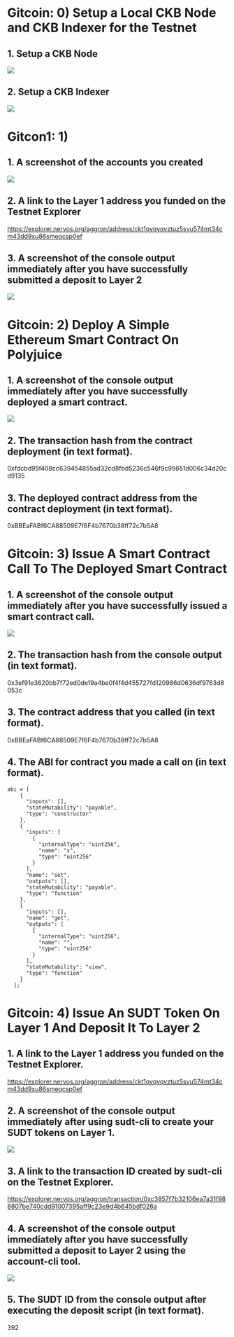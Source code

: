 # Gitcoin: 0) Setup a Local CKB Node and CKB Indexer for the Testnet

## 1. Setup a CKB Node

![](pic/task1.png)

## 2. Setup a CKB Indexer

![](pic/task2.png)


# Gitcon1: 1)

## 1. A screenshot of the accounts you created 

![](pic/task_1_1.png)
## 2. A link to the Layer 1 address you funded on the Testnet Explorer

https://explorer.nervos.org/aggron/address/ckt1qyqyqvztuz5syu574mt34cm43dd9xu86smeqcsp0ef

## 3. A screenshot of the console output immediately after you have successfully submitted a deposit to Layer 2

![](pic/task_1_3.png)


# Gitcoin: 2) Deploy A Simple Ethereum Smart Contract On Polyjuice

## 1. A screenshot of the console output immediately after you have successfully deployed a smart contract.

![](pic/task_2_1.png)

## 2. The transaction hash from the contract deployment (in text format).

0xfdcbd95f408cc639454855ad32cd8fbd5236c546f9c95651d006c34d20cd9135

## 3. The deployed contract address from the contract deployment (in text format).

0xBBEaFABf6CA88509E7f6F4b7670b38ff72c7b5A8

# Gitcoin: 3) Issue A Smart Contract Call To The Deployed Smart Contract

## 1. A screenshot of the console output immediately after you have successfully issued a smart contract call.

![](pic/task_3_1.png)

## 2. The transaction hash from the console output (in text format).

0x3ef91e3620bb7f72ed0de19a4be0f4f4d455727fd120986d0636df9763d8053c
## 3. The contract address that you called (in text format).

0xBBEaFABf6CA88509E7f6F4b7670b38ff72c7b5A8

## 4. The ABI for contract you made a call on (in text format).

```
abi = [
    {
      "inputs": [],
      "stateMutability": "payable",
      "type": "constructor"
    },
    {
      "inputs": [
        {
          "internalType": "uint256",
          "name": "x",
          "type": "uint256"
        }
      ],
      "name": "set",
      "outputs": [],
      "stateMutability": "payable",
      "type": "function"
    },
    {
      "inputs": [],
      "name": "get",
      "outputs": [
        {
          "internalType": "uint256",
          "name": "",
          "type": "uint256"
        }
      ],
      "stateMutability": "view",
      "type": "function"
    }
  ];
```

# Gitcoin: 4) Issue An SUDT Token On Layer 1 And Deposit It To Layer 2

## 1. A link to the Layer 1 address you funded on the Testnet Explorer.

https://explorer.nervos.org/aggron/address/ckt1qyqyqvztuz5syu574mt34cm43dd9xu86smeqcsp0ef
## 2. A screenshot of the console output immediately after using sudt-cli to create your SUDT tokens on Layer 1.

![](pic/task_4_2.png)

## 3. A link to the transaction ID created by sudt-cli on the Testnet Explorer.

https://explorer.nervos.org/aggron/transaction/0xc3857f7b32106ea7a31f988807be740cdd91007395aff9c23e9d4b645bdf026a
## 4. A screenshot of the console output immediately after you have successfully submitted a deposit to Layer 2 using the account-cli tool.

![](pic/task_4_4.png)

## 5. The SUDT ID from the console output after executing the deposit script (in text format).

392